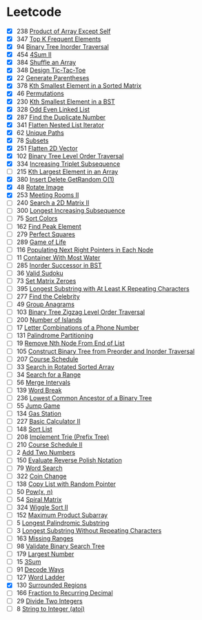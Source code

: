 # Leetcode
- [x] 238	[Product of Array Except Self](https://leetcode.com/problems/product-of-array-except-self)  
- [x] 347	[Top K Frequent Elements](https://leetcode.com/problems/top-k-frequent-elements)  
- [x] 94	[Binary Tree Inorder Traversal](https://leetcode.com/problems/binary-tree-inorder-traversal)  
- [x] 454	[4Sum II](https://leetcode.com/problems/4sum-ii)  
- [x] 384	[Shuffle an Array](https://leetcode.com/problems/shuffle-an-array)  
- [x] 348	[Design Tic-Tac-Toe](https://leetcode.com/problems/design-tic-tac-toe)  
- [x] 22	[Generate Parentheses](https://leetcode.com/problems/generate-parentheses)  
- [x] 378	[Kth Smallest Element in a Sorted Matrix](https://leetcode.com/problems/kth-smallest-element-in-a-sorted-matrix)  
- [x] 46	[Permutations](https://leetcode.com/problems/permutations)  
- [x] 230	[Kth Smallest Element in a BST](https://leetcode.com/problems/kth-smallest-element-in-a-bst)  
- [x] 328	[Odd Even Linked List](https://leetcode.com/problems/odd-even-linked-list)  
- [x] 287	[Find the Duplicate Number](https://leetcode.com/problems/find-the-duplicate-number)  
- [x] 341	[Flatten Nested List Iterator](https://leetcode.com/problems/flatten-nested-list-iterator)  
- [x] 62	[Unique Paths](https://leetcode.com/problems/unique-paths)  
- [x] 78	[Subsets](https://leetcode.com/problems/subsets)  
- [x] 251	[Flatten 2D Vector](https://leetcode.com/problems/flatten-2d-vector)   
- [x] 102	[Binary Tree Level Order Traversal](https://leetcode.com/problems/binary-tree-level-order-traversal)  
- [x] 334	[Increasing Triplet Subsequence](https://leetcode.com/problems/increasing-triplet-subsequence)  
- [ ] 215	[Kth Largest Element in an Array](https://leetcode.com/problems/kth-largest-element-in-an-array)  
- [x] 380	[Insert Delete GetRandom O(1)](https://leetcode.com/problems/insert-delete-getrandom-o1) 
- [x] 48	[Rotate Image](https://leetcode.com/problems/rotate-image)  
- [x] 253	[Meeting Rooms II](https://leetcode.com/problems/meeting-rooms-ii)  
- [ ] 240	[Search a 2D Matrix II](https://leetcode.com/problems/search-a-2d-matrix-ii)  
- [ ] 300	[Longest Increasing Subsequence](https://leetcode.com/problems/longest-increasing-subsequence)  
- [ ] 75	[Sort Colors](https://leetcode.com/problems/sort-colors)  
- [ ] 162	[Find Peak Element](https://leetcode.com/problems/find-peak-element)  
- [ ] 279	[Perfect Squares](https://leetcode.com/problems/perfect-squares)  
- [ ] 289	[Game of Life](https://leetcode.com/problems/game-of-life)  
- [ ] 116	[Populating Next Right Pointers in Each Node](https://leetcode.com/problems/populating-next-right-pointers-in-each-node)  
- [ ] 11	[Container With Most Water](https://leetcode.com/problems/container-with-most-water)  
- [ ] 285	[Inorder Successor in BST](https://leetcode.com/problems/inorder-successor-in-bst)  
- [ ] 36	[Valid Sudoku](https://leetcode.com/problems/valid-sudoku)  
- [ ] 73	[Set Matrix Zeroes](https://leetcode.com/problems/set-matrix-zeroes)  
- [ ] 395	[Longest Substring with At Least K Repeating Characters](https://leetcode.com/problems/longest-substring-with-at-least-k-repeating-characters)  
- [ ] 277	[Find the Celebrity](https://leetcode.com/problems/find-the-celebrity)  
- [ ] 49	[Group Anagrams](https://leetcode.com/problems/group-anagrams)  
- [ ] 103	[Binary Tree Zigzag Level Order Traversal](https://leetcode.com/problems/binary-tree-zigzag-level-order-traversal)  
- [ ] 200	[Number of Islands](https://leetcode.com/problems/number-of-islands)  
- [ ] 17	[Letter Combinations of a Phone Number](https://leetcode.com/problems/letter-combinations-of-a-phone-number)  
- [ ] 131	[Palindrome Partitioning](https://leetcode.com/problems/palindrome-partitioning)  
- [ ] 19	[Remove Nth Node From End of List](https://leetcode.com/problems/remove-nth-node-from-end-of-list)  
- [ ] 105	[Construct Binary Tree from Preorder and Inorder Traversal](https://leetcode.com/problems/construct-binary-tree-from-preorder-and-inorder-traversal)  
- [ ] 207	[Course Schedule](https://leetcode.com/problems/course-schedule)  
- [ ] 33	[Search in Rotated Sorted Array](https://leetcode.com/problems/search-in-rotated-sorted-array)  
- [ ] 34	[Search for a Range](https://leetcode.com/problems/search-for-a-range)  
- [ ] 56	[Merge Intervals](https://leetcode.com/problems/merge-intervals)  
- [ ] 139	[Word Break](https://leetcode.com/problems/word-break)  
- [ ] 236	[Lowest Common Ancestor of a Binary Tree](https://leetcode.com/problems/lowest-common-ancestor-of-a-binary-tree)  
- [ ] 55	[Jump Game](https://leetcode.com/problems/jump-game)  
- [ ] 134	[Gas Station](https://leetcode.com/problems/gas-station)  
- [ ] 227	[Basic Calculator II](https://leetcode.com/problems/basic-calculator-ii)  
- [ ] 148	[Sort List](https://leetcode.com/problems/sort-list)  
- [ ] 208	[Implement Trie (Prefix Tree)](https://leetcode.com/problems/implement-trie-prefix-tree)  
- [ ] 210	[Course Schedule II](https://leetcode.com/problems/course-schedule-ii)  
- [ ] 2	[Add Two Numbers](https://leetcode.com/problems/add-two-numbers)  
- [ ] 150	[Evaluate Reverse Polish Notation](https://leetcode.com/problems/evaluate-reverse-polish-notation)  
- [ ] 79	[Word Search](https://leetcode.com/problems/word-search)  
- [ ] 322	[Coin Change](https://leetcode.com/problems/coin-change)  
- [ ] 138	[Copy List with Random Pointer](https://leetcode.com/problems/copy-list-with-random-pointer)  
- [ ] 50	[Pow(x, n)](https://leetcode.com/problems/powx-n)  
- [ ] 54	[Spiral Matrix](https://leetcode.com/problems/spiral-matrix)  
- [ ] 324	[Wiggle Sort II](https://leetcode.com/problems/wiggle-sort-ii)  
- [ ] 152	[Maximum Product Subarray](https://leetcode.com/problems/maximum-product-subarray)  
- [ ] 5	[Longest Palindromic Substring](https://leetcode.com/problems/longest-palindromic-substring)  
- [ ] 3	[Longest Substring Without Repeating Characters](https://leetcode.com/problems/longest-substring-without-repeating-characters)  
- [ ] 163	[Missing Ranges](https://leetcode.com/problems/missing-ranges)  
- [ ] 98	[Validate Binary Search Tree](https://leetcode.com/problems/validate-binary-search-tree)  
- [ ] 179	[Largest Number](https://leetcode.com/problems/largest-number)  
- [ ] 15	[3Sum](https://leetcode.com/problems/3sum)  
- [ ] 91	[Decode Ways](https://leetcode.com/problems/decode-ways)  
- [ ] 127	[Word Ladder](https://leetcode.com/problems/word-ladder)  
- [x] 130	[Surrounded Regions](https://leetcode.com/problems/surrounded-regions)  
- [ ] 166	[Fraction to Recurring Decimal](https://leetcode.com/problems/fraction-to-recurring-decimal)  
- [ ] 29	[Divide Two Integers](https://leetcode.com/problems/divide-two-integers)  
- [ ] 8	[String to Integer (atoi)](https://leetcode.com/problems/string-to-integer-atoi)  
